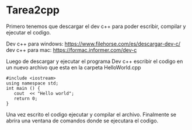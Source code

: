 # Tarea2cpp

Primero tenemos que descargar el dev c++ para poder escribir, compilar y ejecutar el codigo.

Dev c++ para windows: https://www.filehorse.com/es/descargar-dev-c/
dev c++ para mac: https://formac.informer.com/dev-c

Luego de descargar y ejecutar el programa Dev c++ escribir el codigo
en un nuevo archivo que esta en la carpeta HelloWorld.cpp

```console
#include <iostream>
using namespace std;
int main () {
   cout  << "Hello world";
   return 0;
}
```

Una vez escrito el codigo ejecutar y compilar el archivo.
 Finalmente se abrira una ventana de comandos donde se ejecutara el codigo.
